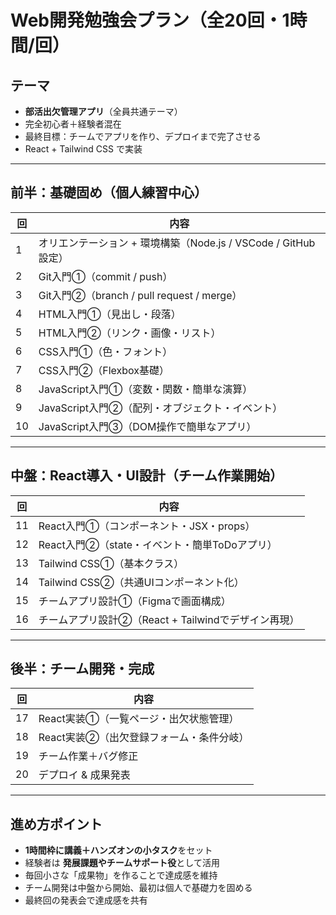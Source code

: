 # Web開発勉強会プラン（全20回・1時間/回）

## テーマ
- **部活出欠管理アプリ**（全員共通テーマ）
- 完全初心者＋経験者混在
- 最終目標：チームでアプリを作り、デプロイまで完了させる
- React + Tailwind CSS で実装

---

## 前半：基礎固め（個人練習中心）

| 回  | 内容                                                            |
| --- | --------------------------------------------------------------- |
| 1   | オリエンテーション + 環境構築（Node.js / VSCode / GitHub 設定） |
| 2   | Git入門①（commit / push）                                       |
| 3   | Git入門②（branch / pull request / merge）                       |
| 4   | HTML入門①（見出し・段落）                                       |
| 5   | HTML入門②（リンク・画像・リスト）                               |
| 6   | CSS入門①（色・フォント）                                        |
| 7   | CSS入門②（Flexbox基礎）                                         |
| 8   | JavaScript入門①（変数・関数・簡単な演算）                       |
| 9   | JavaScript入門②（配列・オブジェクト・イベント）                 |
| 10  | JavaScript入門③（DOM操作で簡単なアプリ）                        |

---

## 中盤：React導入・UI設計（チーム作業開始）

| 回  | 内容                                                |
| --- | --------------------------------------------------- |
| 11  | React入門①（コンポーネント・JSX・props）            |
| 12  | React入門②（state・イベント・簡単ToDoアプリ）       |
| 13  | Tailwind CSS①（基本クラス）                         |
| 14  | Tailwind CSS②（共通UIコンポーネント化）             |
| 15  | チームアプリ設計①（Figmaで画面構成）                |
| 16  | チームアプリ設計②（React + Tailwindでデザイン再現） |

---

## 後半：チーム開発・完成

| 回  | 内容                                     |
| --- | ---------------------------------------- |
| 17  | React実装①（一覧ページ・出欠状態管理）   |
| 18  | React実装②（出欠登録フォーム・条件分岐） |
| 19  | チーム作業＋バグ修正                     |
| 20  | デプロイ & 成果発表                      |

---

## 進め方ポイント
- **1時間枠に講義＋ハンズオンの小タスク**をセット
- 経験者は **発展課題やチームサポート役**として活用
- 毎回小さな「成果物」を作ることで達成感を維持
- チーム開発は中盤から開始、最初は個人で基礎力を固める
- 最終回の発表会で達成感を共有
